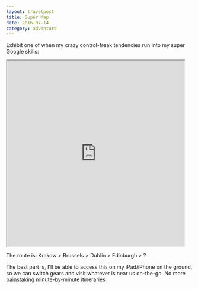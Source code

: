 ```yaml
---
layout: travelpost
title: Super Map
date: 2016-07-14
category: adventure
---
```

Exhibit one of when my crazy control-freak tendencies run into my super Google skills:
<iframe src="https://www.google.com/maps/d/embed?mid=1XISKeWa4GlJxSOID7tkYK4nhJkA" width="95%" height="500px"></iframe>

The route is: Krakow > Brussels > Dublin > Edinburgh > ?

The best part is, I'll be able to access this on my iPad/iPhone on the ground, so we can switch gears and visit whatever is near us on-the-go. No more painstaking minute-by-minute itineraries. 
